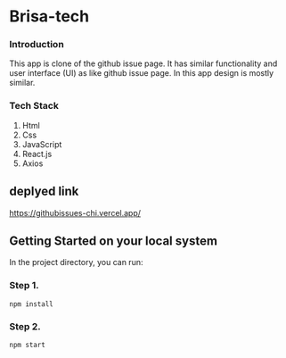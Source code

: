 # Brisa-tech


### Introduction 
This app is clone of the github issue page. It has similar functionality and user interface (UI) as like github issue page. In  this app design is mostly similar. 

### Tech Stack
1. Html
2. Css
3. JavaScript
4. React.js
5. Axios 
## deplyed link
https://githubissues-chi.vercel.app/



## Getting Started on your local system
In the project directory, you can run:

### Step 1.
 `npm install`
 
### Step 2.
`npm start`



